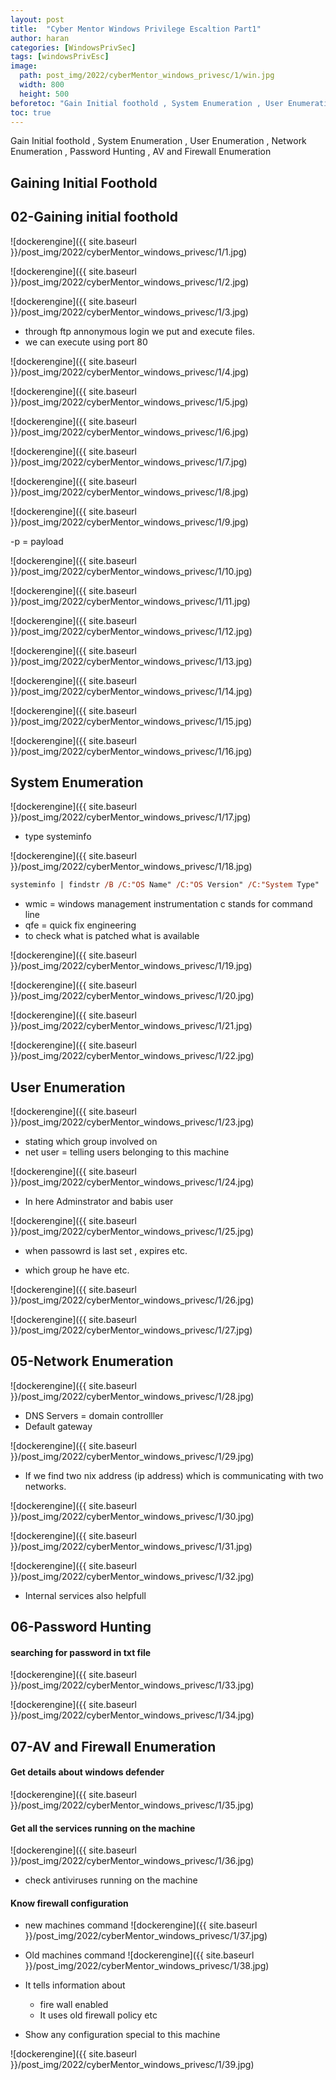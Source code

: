 ```yaml
---
layout: post
title:  "Cyber Mentor Windows Privilege Escaltion Part1"
author: haran
categories: [WindowsPrivSec]
tags: [windowsPrivEsc]
image:
  path: post_img/2022/cyberMentor_windows_privesc/1/win.jpg
  width: 800
  height: 500
beforetoc: "Gain Initial foothold , System Enumeration , User Enumeration , Network Enumeration , Password Hunting , AV and Firewall Enumeration"
toc: true
---
```


Gain Initial foothold , System Enumeration , User Enumeration , Network Enumeration , Password Hunting , AV and Firewall Enumeration

## Gaining Initial Foothold

## 02-Gaining initial foothold

![dockerengine]({{ site.baseurl }}/post_img/2022/cyberMentor_windows_privesc/1/1.jpg)

![dockerengine]({{ site.baseurl }}/post_img/2022/cyberMentor_windows_privesc/1/2.jpg)

![dockerengine]({{ site.baseurl }}/post_img/2022/cyberMentor_windows_privesc/1/3.jpg)

- through ftp annonymous login we put and execute files.
- we can execute using port 80

![dockerengine]({{ site.baseurl }}/post_img/2022/cyberMentor_windows_privesc/1/4.jpg)

![dockerengine]({{ site.baseurl }}/post_img/2022/cyberMentor_windows_privesc/1/5.jpg)

![dockerengine]({{ site.baseurl }}/post_img/2022/cyberMentor_windows_privesc/1/6.jpg)


![dockerengine]({{ site.baseurl }}/post_img/2022/cyberMentor_windows_privesc/1/7.jpg)

![dockerengine]({{ site.baseurl }}/post_img/2022/cyberMentor_windows_privesc/1/8.jpg)

![dockerengine]({{ site.baseurl }}/post_img/2022/cyberMentor_windows_privesc/1/9.jpg)

-p = payload

![dockerengine]({{ site.baseurl }}/post_img/2022/cyberMentor_windows_privesc/1/10.jpg)

![dockerengine]({{ site.baseurl }}/post_img/2022/cyberMentor_windows_privesc/1/11.jpg)

![dockerengine]({{ site.baseurl }}/post_img/2022/cyberMentor_windows_privesc/1/12.jpg)

![dockerengine]({{ site.baseurl }}/post_img/2022/cyberMentor_windows_privesc/1/13.jpg)

![dockerengine]({{ site.baseurl }}/post_img/2022/cyberMentor_windows_privesc/1/14.jpg)

![dockerengine]({{ site.baseurl }}/post_img/2022/cyberMentor_windows_privesc/1/15.jpg)


![dockerengine]({{ site.baseurl }}/post_img/2022/cyberMentor_windows_privesc/1/16.jpg)


## System Enumeration


![dockerengine]({{ site.baseurl }}/post_img/2022/cyberMentor_windows_privesc/1/17.jpg)
- type systeminfo

![dockerengine]({{ site.baseurl }}/post_img/2022/cyberMentor_windows_privesc/1/18.jpg)

``` ps
systeminfo | findstr /B /C:"OS Name" /C:"OS Version" /C:"System Type"
```

- wmic = windows management instrumentation c stands for command line
- qfe = quick fix engineering
- to check what is patched what is available

![dockerengine]({{ site.baseurl }}/post_img/2022/cyberMentor_windows_privesc/1/19.jpg)

![dockerengine]({{ site.baseurl }}/post_img/2022/cyberMentor_windows_privesc/1/20.jpg)

![dockerengine]({{ site.baseurl }}/post_img/2022/cyberMentor_windows_privesc/1/21.jpg)

![dockerengine]({{ site.baseurl }}/post_img/2022/cyberMentor_windows_privesc/1/22.jpg)


##  User Enumeration

![dockerengine]({{ site.baseurl }}/post_img/2022/cyberMentor_windows_privesc/1/23.jpg)


- stating which group involved on
- net user = telling users belonging to this machine

![dockerengine]({{ site.baseurl }}/post_img/2022/cyberMentor_windows_privesc/1/24.jpg)

- In here Adminstrator and babis user

![dockerengine]({{ site.baseurl }}/post_img/2022/cyberMentor_windows_privesc/1/25.jpg)

- when passowrd is last set , expires etc.

- which group he have etc.

![dockerengine]({{ site.baseurl }}/post_img/2022/cyberMentor_windows_privesc/1/26.jpg)


![dockerengine]({{ site.baseurl }}/post_img/2022/cyberMentor_windows_privesc/1/27.jpg)

 ## 05-Network Enumeration

![dockerengine]({{ site.baseurl }}/post_img/2022/cyberMentor_windows_privesc/1/28.jpg)

- DNS Servers = domain controlller
- Default gateway

![dockerengine]({{ site.baseurl }}/post_img/2022/cyberMentor_windows_privesc/1/29.jpg)

- If we find two nix address (ip address) which is communicating with two networks.

![dockerengine]({{ site.baseurl }}/post_img/2022/cyberMentor_windows_privesc/1/30.jpg)

![dockerengine]({{ site.baseurl }}/post_img/2022/cyberMentor_windows_privesc/1/31.jpg)

![dockerengine]({{ site.baseurl }}/post_img/2022/cyberMentor_windows_privesc/1/32.jpg)

- Internal services also helpfull

## 06-Password Hunting

#### searching for password in txt file
![dockerengine]({{ site.baseurl }}/post_img/2022/cyberMentor_windows_privesc/1/33.jpg)

![dockerengine]({{ site.baseurl }}/post_img/2022/cyberMentor_windows_privesc/1/34.jpg)

## 07-AV and Firewall Enumeration


#### Get details about windows defender
![dockerengine]({{ site.baseurl }}/post_img/2022/cyberMentor_windows_privesc/1/35.jpg)

#### Get all the services running on the machine
![dockerengine]({{ site.baseurl }}/post_img/2022/cyberMentor_windows_privesc/1/36.jpg)
- check antiviruses running on the machine

#### Know firewall configuration
- new machines command
![dockerengine]({{ site.baseurl }}/post_img/2022/cyberMentor_windows_privesc/1/37.jpg)

- Old machines command
![dockerengine]({{ site.baseurl }}/post_img/2022/cyberMentor_windows_privesc/1/38.jpg)

- It tells information about
	- fire wall enabled
	- It uses old firewall policy etc

- Show any configuration special to this machine

![dockerengine]({{ site.baseurl }}/post_img/2022/cyberMentor_windows_privesc/1/39.jpg)
